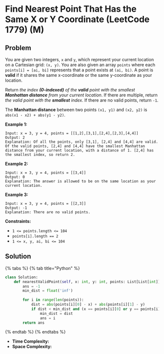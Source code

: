 # Find Nearest Point That Has the Same X or Y Coordinate (LeetCode 1779) (M)

## Problem

You are given two integers, `x` and `y`, which represent your current location on a Cartesian grid: `(x, y)`. You are also given an array `points` where each `points[i] = [ai, bi]` represents that a point exists at `(ai, bi)`. A point is **valid** if it shares the same x-coordinate or the same y-coordinate as your location.

Return _the index **(0-indexed)** of the **valid** point with the smallest **Manhattan distance** from your current location_. If there are multiple, return _the valid point with the **smallest** index_. If there are no valid points, return `-1`.

The **Manhattan distance** between two points `(x1, y1)` and `(x2, y2)` is `abs(x1 - x2) + abs(y1 - y2)`.

&#x20;

**Example 1:**

```
Input: x = 3, y = 4, points = [[1,2],[3,1],[2,4],[2,3],[4,4]]
Output: 2
Explanation: Of all the points, only [3,1], [2,4] and [4,4] are valid. Of the valid points, [2,4] and [4,4] have the smallest Manhattan distance from your current location, with a distance of 1. [2,4] has the smallest index, so return 2.
```

**Example 2:**

```
Input: x = 3, y = 4, points = [[3,4]]
Output: 0
Explanation: The answer is allowed to be on the same location as your current location.
```

**Example 3:**

```
Input: x = 3, y = 4, points = [[2,3]]
Output: -1
Explanation: There are no valid points.
```

&#x20;

**Constraints:**

* `1 <= points.length <= 104`
* `points[i].length == 2`
* `1 <= x, y, ai, bi <= 104`

## Solution

{% tabs %}
{% tab title="Python" %}
```python
class Solution:
    def nearestValidPoint(self, x: int, y: int, points: List[List[int]]) -> int:
        ans = -1
        min_dist = float('inf')
        
        for i in range(len(points)):
            dist = abs(points[i][0] - x) + abs(points[i][1] - y)
            if dist < min_dist and (x == points[i][0] or y == points[i][1]):
                min_dist = dist
                ans = i
        return ans
```
{% endtab %}
{% endtabs %}

* **Time Complexity:**&#x20;
* **Space Complexity:**
